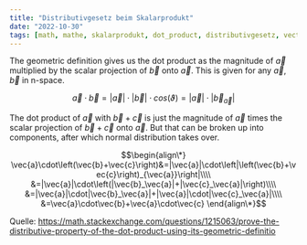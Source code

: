 ```yaml
---
title: "Distributivgesetz beim Skalarprodukt"
date: "2022-10-30"
tags: [math, mathe, skalarprodukt, dot_product, distributivgesetz, vector, vektor, lineare_algebra, analytische_geometrie, projektion, projection]
---
```

The geometric definition gives us the dot product as the magnitude of $\vec{a}$ multiplied by the scalar projection of $\vec{b}$ onto $\vec{a}$. This is given for any $\vec{a}$, $\vec{b}$ in n-space.

$$\vec{a}\cdot\vec{b}=|\vec{a}|\cdot|\vec{b}|\cdot cos(\vartheta)=|\vec{a}|\cdot|\vec{b}_{\vec{a}}|$$

The dot product of $\vec{a}$ with $\vec{b}+\vec{c}$ is just the magnitude of $\vec{a}$ times the scalar projection of $\vec{b}+\vec{c}$ onto $\vec{a}$. But that can be broken up into components, after which normal distribution takes over.

$$\begin{align\*}
\vec{a}\cdot\left(\vec{b}+\vec{c}\right)&=|\vec{a}|\cdot\left|\left(\vec{b}+\vec{c}\right)_{\vec{a}}\right|\\\\ &=|\vec{a}|\cdot\left(|\vec{b}_\vec{a}|+|\vec{c}_\vec{a}|\right)\\\\ &=|\vec{a}|\cdot|\vec{b}_\vec{a}|+|\vec{a}|\cdot|\vec{c}_\vec{a}|\\\\ &=\vec{a}\cdot\vec{b}+\vec{a}\cdot\vec{c}
\end{align\*}$$

Quelle: https://math.stackexchange.com/questions/1215063/prove-the-distributive-property-of-the-dot-product-using-its-geometric-definitio
 